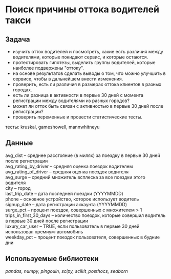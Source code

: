 # Поиск причины оттока водителей такси

## Задача 

- изучить отток водителей и посмотреть, какие есть различия между водителями, которые покидают сервис, и которые остаются.
- протестировать гипотезы, выделить группы водителей, которые наиболее подвержены "оттоку".
- на основе результатов сделать выводы о том, что можно улучшить в сервисе, чтобы в дальнейшем внести изменения.
- проверить, есть ли различия в размерах оттока клиентов в разных городах.
- есть ли разница в активности в первые 30 дней с момента регистрации между водителями из разных городов?
- может ли отток быть связан с активностью в первые 30 дней после регистрации?
- проверить переменные и провести статистические тесты.

тесты: kruskal, gameshowell, mannwhitneyu

## Данные

avg_dist – среднее расстояние (в милях) за поездку в первые 30 дней после регистрации  
avg_rating_by_driver – средняя оценка поездок водителем  
avg_rating_of_driver – средняя оценка поездок водителя  
avg_surge – средний множитель всплеска за все поездки этого водителя  
city – город  
last_trip_date – дата последней поездки (YYYYMMDD)  
phone – основное устройство, которое использует водитель  
signup_date – дата регистрации аккаунта (YYYYMMDD)  
surge_pct – процент поездок, совершенных с множителем > 1  
trips_in_first_30_days – количество поездок, которые совершил водитель в первые 30 дней после регистрации  
luxury_car_user – TRUE, если пользователь в первые 30 дней использовал премиум-автомобиль  
weekday_pct – процент поездок пользователя, совершенных в будние дни  
  

## Используемые библиотеки

*pandas, numpy, pingouin, scipy, scikit_posthocs, seaborn* 
